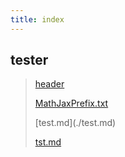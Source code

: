 ```yaml
---
title: index
---
```



<h2> tester </h2>
<blockquote>
<a href="./header">header</a>  
<p>
<a href="./MathJaxPrefix.txt">MathJaxPrefix.txt</a>  
<p>
[test.md](./test.md)
<p>
<a href="./tst.md">tst.md</a>
<p>

